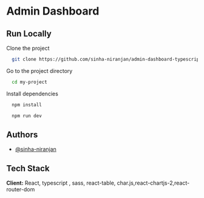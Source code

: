
# Admin Dashboard




## Run Locally

Clone the project

```bash
  git clone https://github.com/sinha-niranjan/admin-dashboard-typescript.git
```

Go to the project directory

```bash
  cd my-project
```

Install dependencies

```bash
  npm install
```

 

```bash
  npm run dev
```


## Authors

- [@sinha-niranjan](https://www.github.com/sinha-niranjan)


## Tech Stack

**Client:** React, typescript , sass, react-table, char.js,react-chartjs-2,react-router-dom

 

